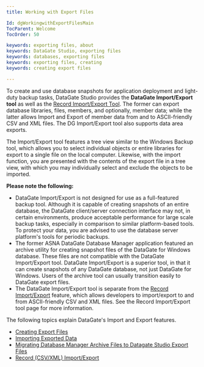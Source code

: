 ```yaml
---
title: Working with Export Files

Id: dgWorkingwithExportFilesMain
TocParent: Welcome
TocOrder: 50

keywords: exporting files, about
keywords: DataGate Studio, exporting files
keywords: databases, exporting files
keywords: exporting files, creating
keywords: creating export files

---
```


To create and use database snapshots for application deployment and light-duty backup tasks, DataGate Studio provides the **DataGate Import/Export tool** as well as the [Record Import/Export Tool](dgRecordImportExport.html). The former can export database libraries, files, members, and optionally, member data; while the latter allows Import and Export of member data from and to ASCII-friendly CSV and XML files. The DG Import/Export tool also supports data area exports. 

The Import/Export tool features a tree view similar to the Windows Backup tool, which allows you to select individual objects or entire libraries for export to a single file on the local computer. Likewise, with the import function, you are presented with the contents of the export file in a tree view, with which you may individually select and exclude the objects to be imported.

**Please note the following:** 

- DataGate Import/Export is not designed for use as a full-featured backup tool.
				Although it is capable of creating snapshots of an entire database, the DataGate
				client/server connection interface may not, in certain environments, produce
				acceptable performance for large scale backup tasks, especially in comparison to
				similar platform-based tools. To protect your data, you are advised to use the
				database server platform's tools for periodic backups.
- The former ASNA DataGate Database Manager application featured an archive
				utility for creating snapshot files of the DataGate for Windows database. These
				files are not compatible with the DataGate Import/Export tool. DataGate
				Import/Export is a superior tool, in that it can create snapshots of any DataGate
				database, not just DataGate for Windows. Users of the archive tool can usually
				transition easily to DataGate export files.
- The DataGate Import/Export tool is separate from the <a href="dgRecordImportExport">Record Import/Export</a> feature, 
			which allows developers to import/export to and from ASCII-friendly CSV and XML files. See the Record Import/Export tool page for more information.

The following topics explain DataGate's Import and Export features.

- <a href="dgCreatingExportFiles.htm" target="Main">Creating Export Files</a>
- <a href="dgImportingExportedData.htm" target="Main">Importing Exported Data</a>
- <a href="dgMigratingDBManagerArchiveFilesToDGStudioExportFiles./htm" target="Main">Migrating Database Manager 
                   		Archive Files to Datagate Studio Export Files</a>
- <a href="dgRecordImportExport.htm" target="Main">Record (CSV/XML) Import/Export</a>

